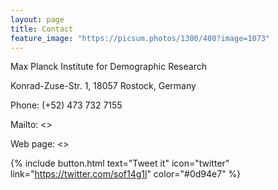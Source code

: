 ```yaml
---
layout: page
title: Contact
feature_image: "https://picsum.photos/1300/400?image=1073"
---
```


Max Planck Institute for Demographic Research

Konrad-Zuse-Str. 1, 18057 Rostock, Germany

Phone: (+52) 473 732 7155

Mailto:  <>

Web page: <>

{% include button.html text="Tweet it" icon="twitter" link="https://twitter.com/sof14g1l" color="#0d94e7" %}
